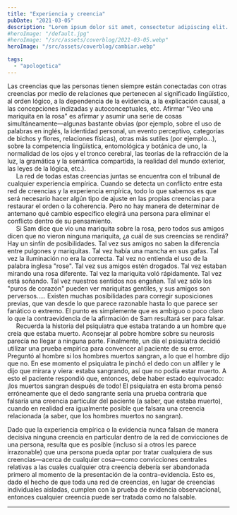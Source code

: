 ```yaml
---
title: "Experiencia y creencia"
pubDate: "2021-03-05"
description: "Lorem ipsum dolor sit amet, consectetur adipiscing elit. Aliquam porttitor rutrum dolor, quis suscipit nunc porta sed. Praesent id ante leo. Quisque velit ligula, tincidunt id lacinia maximus, efficitur sed felis. Donec dictum semper mi porta ultrices. Nam quis mollis."
#heroImage: "/default.jpg"
#heroImage: "/src/assets/coverblog/2021-03-05.webp"
heroImage: "/src/assets/coverblog/cambiar.webp"

tags:
  - "apologetica"
---
```


Las creencias que las personas tienen siempre están conectadas con otras creencias por medio de relaciones que pertenecen al significado lingüístico, al orden lógico, a la dependencia de la evidencia, a la explicación causal, a las concepciones indizadas y autoconceptuales, etc. Afirmar "Veo una mariquita en la rosa" es afirmar y asumir una serie de cosas simultáneamente—algunas bastante obvias (por ejemplo, sobre el uso de palabras en inglés, la identidad personal, un evento perceptivo, categorías de bichos y flores, relaciones físicas), otras más sutiles (por ejemplo...), sobre la competencia lingüística, entomológica y botánica de uno, la normalidad de los ojos y el tronco cerebral, las teorías de la refracción de la luz, la gramática y la semántica compartida, la realidad del mundo exterior, las leyes de la lógica, etc.).    
     La red de todas estas creencias juntas se encuentra con el tribunal de cualquier experiencia empírica. Cuando se detecta un conflicto entre esta red de creencias y la experiencia empírica, todo lo que sabemos es que será necesario hacer algún tipo de ajuste en las propias creencias para restaurar el orden o la coherencia. Pero no hay manera de determinar de antemano qué cambio específico elegirá una persona para eliminar el conflicto dentro de su pensamiento.  
     Si Sam dice que vio una mariquita sobre la rosa, pero todos sus amigos dicen que no vieron ninguna mariquita, ¿a cuál de sus creencias se rendirá? Hay un sinfín de posibilidades. Tal vez sus amigos no saben la diferencia entre pulgones y mariquitas. Tal vez había una mancha en sus gafas. Tal vez la iluminación no era la correcta. Tal vez no entienda el uso de la palabra inglesa "rose". Tal vez sus amigos estén drogados. Tal vez estaban mirando una rosa diferente. Tal vez la mariquita voló rápidamente. Tal vez está soñando. Tal vez nuestros sentidos nos engañan. Tal vez sólo los "puros de corazón" pueden ver mariquitas gentiles, y sus amigos son perversos..... Existen muchas posibilidades para corregir suposiciones previas, que van desde lo que parece razonable hasta lo que parece ser fanático o extremo. El punto es simplemente que es ambiguo o poco claro lo que la contraevidencia de la afirmación de Sam resultará ser para falsar.  
     Recuerda la historia del psiquiatra que estaba tratando a un hombre que creía que estaba muerto. Aconsejar al pobre hombre sobre su neurosis parecía no llegar a ninguna parte. Finalmente, un día el psiquiatra decidió utilizar una prueba empírica para convencer al paciente de su error. Preguntó al hombre si los hombres muertos sangran, a lo que el hombre dijo que no. En ese momento el psiquiatra le pinchó el dedo con un alfiler y le dijo que mirara y viera: estaba sangrando, así que no podía estar muerto. A esto el paciente respondió que, entonces, debe haber estado equivocado: ¡los muertos sangran después de todo! El psiquiatra en esta broma pensó erróneamente que el dedo sangrante sería una prueba contraria que falsaría una creencia particular del paciente (a saber, que estaba muerto), cuando en realidad era igualmente posible que falsara una creencia relacionada (a saber, que los hombres muertos no sangran).

Dado que la experiencia empírica o la evidencia nunca falsan de manera decisiva ninguna creencia en particular dentro de la red de convicciones de una persona, resulta que es posible (incluso si a otros les parece irrazonable) que una persona pueda optar por tratar cualquiera de sus creencias—acerca de cualquier cosa—como convicciones centrales relativas a las cuales cualquier otra creencia debería ser abandonada primero al momento de la presentación de la contra-evidencia. Esto es, dado el hecho de que toda una red de creencias, en lugar de creencias individuales aisladas, cumplen con la prueba de evidencia observacional, entonces cualquier creencia puede ser tratada como no falsable.

---
